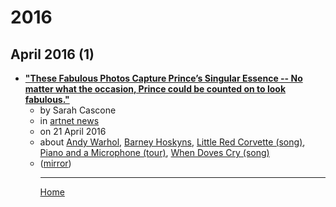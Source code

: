 # 2016

## April 2016 (1)

 - [**"These Fabulous Photos Capture Prince’s Singular Essence -- No matter what the occasion, Prince could be counted on to look fabulous."**](https://news.artnet.com/art-world/photos-of-musician-prince-478703)<ul><li>by Sarah Cascone</li><li>in [artnet news](https://news.artnet.com/)</li><li>on 21 April 2016</li><li>about [Andy Warhol](../../topics/andy-warhol/index.md), [Barney Hoskyns](../../topics/barney-hoskyns/index.md), [Little Red Corvette (song)](../../topics/song/little-red-corvette/index.md), [Piano and a Microphone (tour)](../../topics/tour/piano-and-a-microphone/index.md), [When Doves Cry (song)](../../topics/song/when-doves-cry/index.md)</li><li>([mirror](https://web.archive.org/web/*/https://news.artnet.com/art-world/photos-of-musician-prince-478703))</li><ul>

----

[Home](../index.md)
